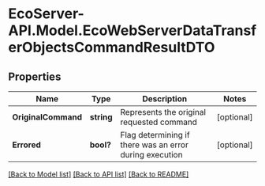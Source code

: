 # EcoServer-API.Model.EcoWebServerDataTransferObjectsCommandResultDTO
## Properties

Name | Type | Description | Notes
------------ | ------------- | ------------- | -------------
**OriginalCommand** | **string** | Represents the original requested command | [optional] 
**Errored** | **bool?** | Flag determining if there was an error during execution | [optional] 

[[Back to Model list]](../README.md#documentation-for-models) [[Back to API list]](../README.md#documentation-for-api-endpoints) [[Back to README]](../README.md)

